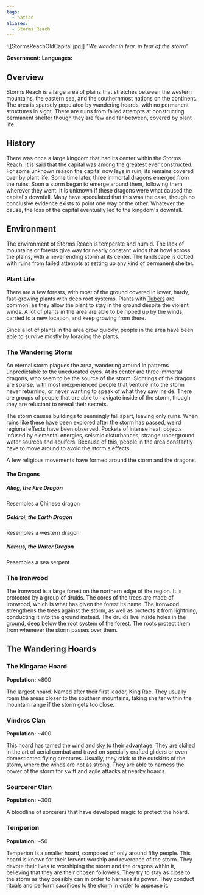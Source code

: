 ```yaml
---
tags:
  - nation
aliases:
  - Storms Reach
---
```

![[StormsReachOldCapital.jpg]]
*"We wander in fear, in fear of the storm"*

**Government:** 
**Languages:** 
## Overview
Storms Reach is a large area of plains that stretches between the western mountains, the eastern sea, and the southernmost nations on the continent. The area is sparsely populated by wandering hoards, with no permanent structures in sight. There are ruins from failed attempts at constructing permanent shelter though they are few and far between, covered by plant life.
## History
There was once a large kingdom that had its center within the Storms Reach. It is said that the capital was among the greatest ever constructed. For some unknown reason the capital now lays in ruin, its remains covered over by plant life. Some time later, three immortal dragons emerged from the ruins. Soon a storm began to emerge around them, following them wherever they went. It is unknown if these dragons were what caused the capital's downfall. Many have speculated that this was the case, though no conclusive evidence exists to point one way or the other. Whatever the cause, the loss of the capital eventually led to the kingdom's downfall.
## Environment
The environment of Storms Reach is temperate and humid. The lack of mountains or forests give way for nearly constant winds that howl across the plains, with a never ending storm at its center. The landscape is dotted with ruins from failed attempts at setting up any kind of permanent shelter.
### Plant Life
There are a few forests, with most of the ground covered in lower, hardy, fast-growing plants with deep root systems. Plants with [Tubers](https://sv.wikipedia.org/wiki/Tuber) are common, as they allow the plant to stay in the ground despite the violent winds. A lot of plants in the area are able to be ripped up by the winds, carried to a new location, and keep growing from there.

Since a lot of plants in the area grow quickly, people in the area have been able to survive mostly by foraging the plants.
### The Wandering Storm
An eternal storm plagues the area, wandering around in patterns unpredictable to the uneducated eyes. At its center are three immortal dragons, who seem to be the source of the storm. Sightings of the dragons are sparse, with most inexperienced people that venture into the storm never returning, or never wanting to speak of what they saw inside. There are groups of people that are able to navigate inside of the storm, though they are reluctant to reveal their secrets.

The storm causes buildings to seemingly fall apart, leaving only ruins. When ruins like these have been explored after the storm has passed, weird regional effects have been observed. Pockets of intense heat, objects infused by elemental energies, seismic disturbances, strange underground water sources and aquifers. Because of this, people in the area constantly have to move around to avoid the storm's effects.

A few religious movements have formed around the storm and the dragons.
#### The Dragons
##### Aliog, the Fire Dragon
Resembles a Chinese dragon
##### Geldroi, the Earth Dragon
Resembles a western dragon
##### Namus, the Water Dragon
Resembles a sea serpent
### The Ironwood
The Ironwood is a large forest on the northern edge of the region. It is protected by a group of druids. The cores of the trees are made of Ironwood, which is what has given the forest its name. The ironwood strengthens the trees against the storm, as well as protects it from lightning, conducting it into the ground instead. The druids live inside holes in the ground, deep below the root system of the forest. The roots protect them from whenever the storm passes over them.
## The Wandering Hoards
### The Kingarae Hoard
**Population:** ~800

The largest hoard. Named after their first leader, King Rae. They usually roam the areas closer to the southern mountains, taking shelter within the mountain range if the storm gets too close.
### Vindros Clan
**Population:** ~400

This hoard has tamed the wind and sky to their advantage. They are skilled in the art of aerial combat and travel on specially crafted gliders or even domesticated flying creatures. Usually, they stick to the outskirts of the storm, where the winds are not as strong. They are able to harness the power of the storm for swift and agile attacks at nearby hoards.
### Sourcerer Clan
**Population:** ~300

A bloodline of sorcerers that have developed magic to protect the hoard.
### Temperion
**Population:** ~50

Temperion is a smaller hoard, composed of only around fifty people. This hoard is known for their fervent worship and reverence of the storm. They devote their lives to worshiping the storm and the dragons within it, believing that they are their chosen followers. They try to stay as close to the storm as they possibly can in order to harness its power. They conduct rituals and perform sacrifices to the storm in order to appease it.